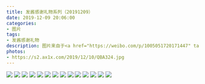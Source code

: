 ```yaml
---
title: 发酱感谢礼物系列（20191209）
date: 2019-12-09 20:06:00
categories:
- 图片
tags:
- 发酱感谢礼物
description: 图片来自于<a href="https://weibo.com/p/1005051720171447" target="_blank">quanmmmmm</a><br/> “这个包裹超级结实，拆的时候花了很大的力气，阿国包装好仔细啊。作为一个资深老猎人，这款游戏必须要推荐的哈，之前的我已经通关了，这回的难不难呀，我看王十古直播打好像很难的样子哎。<br/>谢谢阿国的礼物～～祝各位苍蓝星（gongjuren）好运～！”
photos: 
- https://s2.ax1x.com/2019/12/10/QBA324.jpg
---
```


![](https://s2.ax1x.com/2019/12/10/QBAKaV.jpg)
![](https://s2.ax1x.com/2019/12/10/QBAlPU.jpg)
![](https://s2.ax1x.com/2019/12/10/QBAern.jpg)
![](https://s2.ax1x.com/2019/12/10/QBAEvj.jpg)
![](https://s2.ax1x.com/2019/12/10/QBAJM9.jpg)
![](https://s2.ax1x.com/2019/12/10/QBAtq1.jpg)
![](https://s2.ax1x.com/2019/12/10/QBABGD.jpg)
![](https://s2.ax1x.com/2019/12/10/QBAyMd.jpg)
![](https://s2.ax1x.com/2019/12/10/QBARdP.jpg)
![](https://s2.ax1x.com/2019/12/10/QBAhi8.jpg)
![](https://s2.ax1x.com/2019/12/10/QBA5Rg.jpg)
![](https://s2.ax1x.com/2019/12/10/QBA7ss.jpg)
![](https://s2.ax1x.com/2019/12/10/QBALd0.jpg)
![](https://s2.ax1x.com/2019/12/10/QBAxWF.jpg)